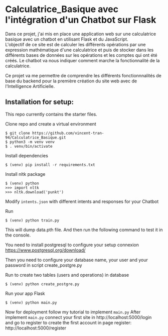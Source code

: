 # Calculatrice_Basique avec l'intégration d'un Chatbot sur Flask 

Dans ce projet, j'ai mis en place une application web sur une calculatrice basique avec un chatbot en utilisant Flask et du JavaScript. <br>
L'objectif de ce site est de calculer les différents opérations par une expression mathématique d'une calculatrice et puis
de stocker dans les différents bases de données sur les opérations et les comptes qui ont été créés.
Le chatbot va nous indiquer comment marche la fonctionnalité de la calculatrice.

Ce projet va me permettre de comprendre les différents fonctionnnalités de base du backend pour la première création du site web avec de l'Intelligence Artificielle.

## Installation for setup:
This repo currently contains the starter files.

Clone repo and create a virtual environment
```
$ git clone https://github.com/vincent-tran-94/Calculatrice_Basique.git
$ python3 -m venv venv
$ . venv/bin/activate
```
Install dependencies
```
$ (venv) pip install -r requirements.txt 
```
Install nltk package
```
$ (venv) python
>>> import nltk
>>> nltk.download('punkt')
```
Modify `intents.json` with different intents and responses for your Chatbot

Run
```
$ (venv) python train.py
```
This will dump data.pth file. And then run the following command to test it in the console.

You need to install postgresql to configure your setup connexion
https://www.postgresql.org/download/

Then you need to configure your database name, your user and your password in script create_postgre.py 

Run to create two tables (users and operations) in database 
```
$ (venv) python create_postgre.py
```
Run your app Flask 
```
$ (venv) python main.py
```
Now for deployment follow my tutorial to implement `main.py`
After implement `main.py` connect your first site in http://localhost:5000/login  <br>
and go to register to create the first account in page register: http://localhost:5000/register <br>

